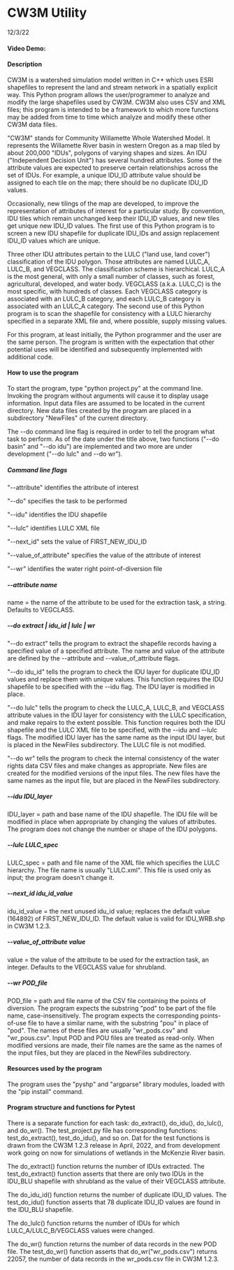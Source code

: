# CW3M Utility
12/3/22
#### Video Demo: <URL HERE>
#### Description
CW3M is a watershed simulation model written in C++ which uses ESRI shapefiles to represent the land and stream network in a spatially explicit way. This Python program allows the user/programmer to analyze and modify the large shapefiles used by CW3M. CW3M also uses CSV and XML files; this program is intended to be a framework to which more functions may be added from time to time which analyze and modify these other CW3M data files.

"CW3M" stands for Community Willamette Whole Watershed Model.  It represents the Willamette River basin in western Oregon as a map tiled by about 200,000 "IDUs", polygons of varying shapes and sizes.  An IDU ("Independent Decision Unit") has several hundred attributes. Some of the attribute values are expected to preserve certain relationships across the set of IDUs. For example, a unique IDU_ID attribute value should be assigned to each tile on the map; there should be no duplicate IDU_ID values.

Occasionally, new tilings of the map are developed, to improve the representation of attributes of interest for a particular study. By convention, IDU tiles which remain unchanged keep their IDU_ID values, and new tiles get unique new IDU_ID values. The first use of this Python program is to screen a new IDU shapefile for duplicate IDU_IDs and assign replacement IDU_ID values which are unique.

Three other IDU attributes pertain to the LULC ("land use, land cover") classification of the IDU polygon. Those attributes are named LULC_A, LULC_B, and VEGCLASS. The classification scheme is hierarchical. LULC_A is the most general, with only a small number of classes, such as forest, agricultural, developed, and water body. VEGCLASS (a.k.a. LULC_C) is the most specific, with hundreds of classes. Each VEGCLASS category is associated with an LULC_B category, and each LULC_B category is associated with an LULC_A category. The second use of this Python program is to scan the shapefile for consistency with a LULC hierarchy specified in a separate XML file and, where possible, supply missing values.

For this program, at least initially, the Python programmer and the user are the same person. The program is written with the expectation that other potential uses will be identified and subsequently implemented with additional code.

#### How to use the program

To start the program, type "python project.py" at the command line. Invoking the program without arguments will cause it to display usage information.  Input data files are assumed to be located in the current directory. New data files created by the program are placed in a subdirectory "NewFiles" of the current directory.

The --do command line flag is required in order to tell the program what task to perform. As of the date under the title above, two functions ("--do basin" and "--do idu") are implemented and two more are under development ("--do lulc" and --do wr").

##### Command line flags
"--attribute" identifies the attribute of interest

"--do" specifies the task to be performed

"--idu" identifies the IDU shapefile

"--lulc" identifies LULC XML file

"--next_id" sets the value of FIRST_NEW_IDU_ID

"--value_of_attribute" specifies the value of the attribute of interest

"--wr" identifies the water right point-of-diversion file

##### --attribute name
name = the name of the attribute to be used for the extraction task, a string. Defaults to VEGCLASS.

##### --do extract | idu_id | lulc | wr
"--do extract" tells the program to extract the shapefile records having a specified value of a specified attribute. The name and value of the attribute are defined by the --attribute and --value_of_attribute flags.

"--do idu_id" tells the program to check the IDU layer for duplicate IDU_ID values and replace them with unique values. This function requires the IDU shapefile to be specified with the --idu flag. The IDU layer is modified in place.

"--do lulc" tells the program to check the LULC_A, LULC_B, and VEGCLASS attribute values in the IDU layer for consistency with the LULC specification, and make repairs to the extent possible. This function requires both the IDU shapefile and the LULC XML file to be specified, with the --idu and --lulc flags. The modified IDU layer has the same name as the input IDU layer, but is placed in the NewFiles subdirectory. The LULC file is not modified.

"--do wr" tells the program to check the internal consistency of the water rights data CSV files and make changes as appropriate. New files are created for the modified versions of the input files. The new files have the same names as the input file, but are placed in the NewFiles subdirectory.

##### --idu IDU_layer
IDU_layer = path and base name of the IDU shapefile. The IDU file will be modified in place when appropriate by changing the values of attributes. The program does not change the number or shape of the IDU polygons.

##### --lulc LULC_spec
LULC_spec = path and file name of the XML file which specifies the LULC hierarchy. The file name is usually "LULC.xml". This file is used only as input; the program doesn't change it.

##### --next_id idu_id_value
idu_id_value = the next unused idu_id value; replaces the default value (164892) of FIRST_NEW_IDU_ID. The default value is valid for IDU_WRB.shp in CW3M 1.2.3.

##### --value_of_attribute value
value = the value of the attribute to be used for the extraction task, an integer. Defaults to the VEGCLASS value for shrubland.

##### --wr POD_file
POD_file = path and file name of the CSV file containing the points of diversion. The program expects the substring "pod" to be part of the file name, case-insensitively. The program expects the corresponding points-of-use file to have a similar name, with the substring "pou" in place of "pod". The names of these files are usually "wr_pods.csv" and "wr_pous.csv". Input POD and POU files are treated as read-only. When modified versions are made, their file names are the same as the names of the input files, but they are placed in the NewFiles subdirectory.

#### Resources used by the program
The program uses the "pyshp" and "argparse" library modules, loaded with the "pip install" command.

#### Program structure and functions for Pytest
There is a separate function for each task: do_extract(), do_idu(), do_lulc(), and do_wr(). The test_project.py file has corresponding functions: test_do_extract(), test_do_idu(), and so on. Dat for the test functions is drawn from the CW3M 1.2.3 release in April, 2022, and from development work going on now for simulations of wetlands in the McKenzie River basin.

The do_extract() function returns the number of IDUs extracted. The test_do_extract() function asserts that there are only two IDUs in the IDU_BLU shapefile with shrubland as the value of their VEGCLASS attribute.

The do_idu_id() function returns the number of duplicate IDU_ID values. The test_do_idu() function asserts that 78 duplicate IDU_ID values are found in the IDU_BLU shapefile.

The do_lulc() function returns the number of IDUs for which LULC_A/LULC_B/VEGCLASS values were changed.

The do_wr() function returns the number of data records in the new POD file. The test_do_wr() function asserts that do_wr("wr_pods.csv") returns 22057, the number of data records in the wr_pods.csv file in CW3M 1.2.3.